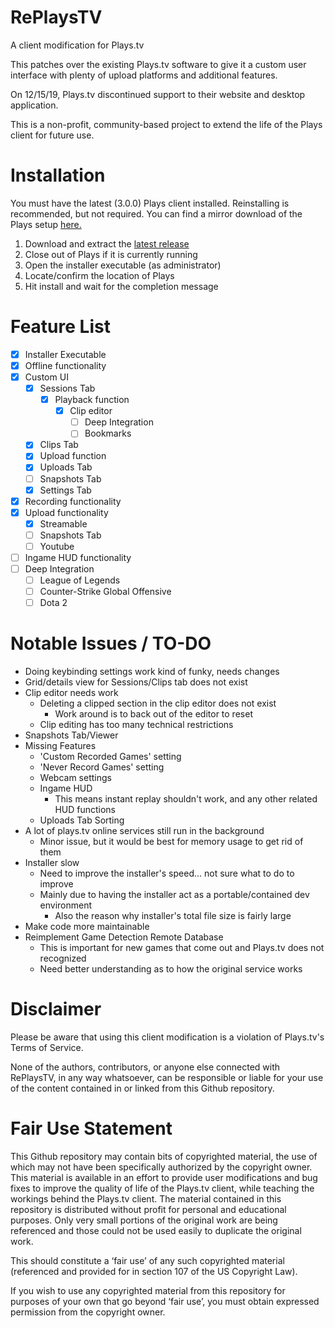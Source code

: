 # RePlaysTV
A client modification for Plays.tv

This patches over the existing Plays.tv software to give it a custom user interface with plenty of upload platforms and additional features.

On 12/15/19, Plays.tv discontinued support to their website and desktop application.

This is a non-profit, community-based project to extend the life of the Plays client for future use.

# Installation
You must have the latest (3.0.0) Plays client installed. Reinstalling is recommended, but not required.
You can find a mirror download of the Plays setup [here.](https://drive.google.com/open?id=1YlQ-EU6wW8XvGUznIBrSqTvlzBv-6tkQ)

  1. Download and extract the [latest release](https://github.com/lulzsun/RePlaysTV/releases)
  2. Close out of Plays if it is currently running
  3. Open the installer executable (as administrator)
  4. Locate/confirm the location of Plays
  5. Hit install and wait for the completion message

# Feature List
  * [x] Installer Executable
  * [x] Offline functionality
  * [x] Custom UI
	* [x] Sessions Tab
	  * [x] Playback function
	    * [x] Clip editor
		  * [ ] Deep Integration
		  * [ ] Bookmarks
	* [x] Clips Tab
	* [x] Upload function
	* [x] Uploads Tab
	* [ ] Snapshots Tab
	* [x] Settings Tab
  * [x] Recording functionality
  * [x] Upload functionality
    * [x] Streamable
	* [ ] Snapshots Tab
    * [ ] Youtube
  * [ ] Ingame HUD functionality
  * [ ] Deep Integration
    * [ ] League of Legends
    * [ ] Counter-Strike Global Offensive
    * [ ] Dota 2

# Notable Issues / TO-DO
  * Doing keybinding settings work kind of funky, needs changes
  * Grid/details view for Sessions/Clips tab does not exist
  * Clip editor needs work
    * Deleting a clipped section in the clip editor does not exist
        * Work around is to back out of the editor to reset
	* Clip editing has too many technical restrictions
  * Snapshots Tab/Viewer
  * Missing Features
	* 'Custom Recorded Games' setting
	* 'Never Record Games' setting
	* Webcam settings
	* Ingame HUD
	  * This means instant replay shouldn't work, and any other related HUD functions
	* Uploads Tab Sorting
  * A lot of plays.tv online services still run in the background
    * Minor issue, but it would be best for memory usage to get rid of them
  * Installer slow
    * Need to improve the installer's speed... not sure what to do to improve
	* Mainly due to having the installer act as a portable/contained dev environment
	  * Also the reason why installer's total file size is fairly large
  * Make code more maintainable 
  * Reimplement Game Detection Remote Database
	* This is important for new games that come out and Plays.tv does not recognized
	* Need better understanding as to how the original service works

# Disclaimer
Please be aware that using this client modification is a violation of Plays.tv's Terms of Service. 

None of the authors, contributors, or anyone else connected with RePlaysTV, in any way whatsoever, can be responsible or liable for your use of the content contained in or linked from this Github repository.

# Fair Use Statement
This Github repository may contain bits of copyrighted material, the use of which may not have been specifically authorized by the copyright owner. This material is available in an effort to provide user modifications and bug fixes to improve the quality of life of the Plays.tv client, while teaching the workings behind the Plays.tv client. The material contained in this repository is distributed without profit for personal and educational purposes. Only very small portions of the original work are being referenced and those could not be used easily to duplicate the original work.

This should constitute a ‘fair use’ of any such copyrighted material (referenced and provided for in section 107 of the US Copyright Law).

If you wish to use any copyrighted material from this repository for purposes of your own that go beyond ‘fair use’, you must obtain expressed permission from the copyright owner.
